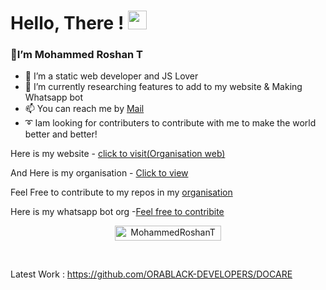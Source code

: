 # Hello, There ! <img src="https://raw.githubusercontent.com/MartinHeinz/MartinHeinz/master/wave.gif" width="30px">
### 👋I’m Mohammed Roshan T
- 👀 I’m a static web developer and JS Lover
- 🌱 I’m currently researching features to add to my website & Making Whatsapp bot
- 📫 You can reach me by <a href = "mailto:mohammedroshan8289@gmail.com">Mail</a>
- ➰ Iam looking for contributers to contribute with me to make the world better and better!

Here is my website - <a href = "https://orablackdevelopers.netlify.app">click to visit(Organisation web)</a>

And Here is my organisation - <a href = "https://github.com/ORABLACK-DEVELOPERS">Click to view</a>

Feel Free to contribute to my repos in my <a href = "https://github.com/ORABLACK-DEVELOPERS">organisation</a>

Here is my whatsapp bot org -<a href = "https://github.com/RoshanSer">Feel free to contribite</a>

<p align="center"> <a href="MohammedRoshanT"><img width="170px" height="24" src="https://komarev.com/ghpvc/?username=MohammedRoshanT&label=PROFILE%20VISITORS&color=green&style=flat-square" alt="MohammedRoshanT" /></a> </p><br> 

Latest Work : https://github.com/ORABLACK-DEVELOPERS/DOCARE
<!---
MohammedRoshanT/MohammedRoshanT is a ✨ special ✨ repository because its `README.md` (this file) appears on your GitHub profile.
You can click the Preview link to take a look at your changes.
--->
